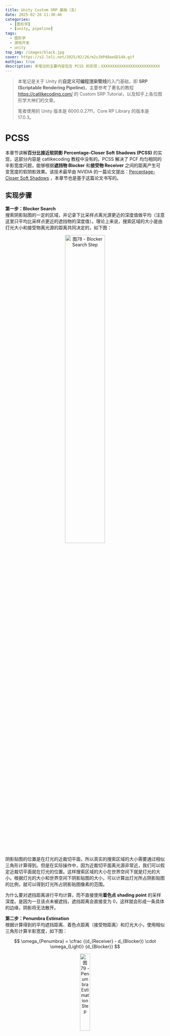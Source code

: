 ```yaml
---
title: Unity Custom SRP 基础（五）
date: 2025-02-26 11:30:46
categories: 
  - [图形学]
  - [unity, pipeline]
tags:
  - 图形学
  - 游戏开发
  - unity
top_img: /images/black.jpg
cover: https://s2.loli.net/2025/02/26/m2zJbPd8aeGD14A.gif
mathjax: true
description: 本笔记的主要内容包含 PCSS 的实现；XXXXXXXXXXXXXXXXXXXXXXXXXX
---
```


> 本笔记是关于 Unity 的**自定义可编程渲染管线**的入门基础，即 **SRP (Scriptable Rendering Pipeline)**，主要参考了著名的教程 https://catlikecoding.com/ 的 Custom SRP Tutorial，以及知乎上各位图形学大神们的文章。  
>    
> 笔者使用的 Unity 版本是 6000.0.27f1，Core RP Library 的版本是 17.0.3。

# PCSS
本章节讲解**百分比接近软阴影 Percentage-Closer Soft Shadows (PCSS)** 的实现，这部分内容是 catlikecoding 教程中没有的。PCSS 解决了 PCF 均匀相同的半影宽度问题，能够根据**遮挡物 Blocker** 和**接受物 Receiver** 之间的距离产生可变宽度的软阴影效果。该技术最早由 NVIDIA 的一篇论文提出：[Percentage-Closer Soft Shadows](https://developer.download.nvidia.com/shaderlibrary/docs/shadow_PCSS.pdf) ，本章节也是基于这篇论文书写的。 

## 实现步骤
**第一步：Blocker Search**  
搜索阴影贴图的一定的区域，并记录下比采样点离光源更近的深度值做平均（注意这里只平均比采样点更近的遮挡物的深度值）。理论上来说，搜索区域的大小是由灯光大小和接受物离光源的距离共同决定的，如下图：  

<div  align="center">  
<img src="https://s2.loli.net/2025/02/27/mw86o9gnCTrKx1e.jpg" width = "50%" height = "50%" alt="图78 - Blocker Search Step"/>
</div>

阴影贴图的位置是在灯光的近裁切平面，所以真实的搜索区域的大小需要通过相似三角形计算得到。但是在实际操作中，因为近裁切平面离光源非常近，我们可以假定近裁切平面就在灯光的位置。这样搜索区域的大小在世界空间下就是灯光的大小。根据灯光的大小和世界空间下阴影贴图的大小，可以计算出灯光所占阴影贴图的比例，就可以得到灯光所占阴影贴图像素的范围。

为什么要对遮挡距离进行平均计算，而不直接使用**着色点 shading point** 的采样深度。是因为一旦该点未被遮挡，遮挡距离会直接变为 0，这样就会形成一条具体的边缘，阴影将无法散开。

**第二步：Penumbra Estimation**  
根据计算得到的平均遮挡距离、着色点距离（接受物距离）和灯光大小，使用相似三角形计算半影宽度，如下图：  

$$ \omega_{Penumbra} = \cfrac {(d_{Receiver} - d_{Blocker}) \cdot \omega_{Light}} {d_{Blocker}} $$

<div  align="center">  
<img src="https://s2.loli.net/2025/02/27/6TaGFh1Hz54vmdU.jpg" width = "25%" height = "25%" alt="图79 - Penumbra Estimation Step "/>
</div>

**第三步：Filtering**  
这一步跟 PCF 是一样的，只不过滤波核大小使用的上一步估算出来的大小，可以使用一个参数乘以计算出来的半影宽度，来控制滤波核大小。

## 具体实现
下面为方向光、点光源、聚光灯的 PCSS 的具体实现，因为这三种光源的实现细节会有所不同，故一个一个讲，首先是最简单的聚光灯。

### 聚光灯
首先是需要从 CPU 传递到 GPU 的可控制的参数，CPU 中具体步骤这里就不摘抄了：  

    CBUFFER_START(LightParamsPerFrame)
        ...
        float4 _SpotLightShadowBias[MAX_SHADOWING_SPOT_LIGHT_COUNT]; // x: depth bias, y: slope scaled depth bias, z: normal bias, w: slope scaled normal bias
        float4 _SpotLightShadowParams[MAX_SHADOWING_SPOT_LIGHT_COUNT]; // x: light size, y: penumbra scale, z: blocker search sample number, w: filter sample number
        float4 _SpotLightDepthParams[MAX_SHADOWING_SPOT_LIGHT_COUNT]; // x: (f + n) / (f - n), y: -2 * f * n / (f - n); [if UNITY_REVERSED_Z] x: (f + n) / (n - f), y: -2 * f * n / (n - f)
        ...
    CBUFFER_END

原本我 Shadow Bias 的四个参数是全光源共用的，后来从效果体验上觉得对于点光源、聚光灯和方向光还是分开比较好。当然也可以选择所有点光源、所有聚光灯、所有方向光都分别共用一个 Shadow Bias，即三个 Shadow Bias 作为全局设置。但我最终还是选择了把 Shadow Bias 作为 per-light 设置，即一个灯光一个 Shadow Bias。`_SpotLightDepthParams` 里面的参数是用于将非线性深度转变为线性深度的，后面会提到。

#### Blocker Search

然后就是 PCSS 的第一步 Blocker Search 了，先确定搜索区域的范围，即灯光所占阴影贴图的比例，用灯光大小除以阴影贴图的大小，两者都是在世界空间下的大小。对于聚光灯来说，由于不是正交投影，阴影贴图的大小对于不同深度的着色点是不同的，这点在 PCF 中也提到过，就不再重复了：  

    float searchWidthWS = GetSpotLightSize(shadowingSpotLightIndex);
    float searchWidthPercent = searchWidthWS / (2.0 * ComputeTanHalfFOV(lightIndex) * linearDepth);
  
拿到了搜索区域的范围，就可以利用它偏移着色点并在阴影贴图上采样，获取遮挡物深度值最后平均。这里注意一下，我们要获取的是线性深度值，而直接在阴影贴图上采样得到的是非线性深度值，后面计算半影宽度需要的是线性深度。这里可以选择用非线性深度值做平均后再转换为线性深度值，但相对来说不太准确（其实影响也不大）。我这里选择的是，每次采样后都转换为线性深度，再做平均。

如何将非线性深度值转换为线性深度属于基础知识了，忘了回去看《Unity Shader入门精要》。我这里直接写结论了，首先传递投影矩阵的 m22 和 m23 分量，注意如果 Reversed Z 就传递 -m22 和 -m23，这样在 Shader 里就不用判断 Reversed Z 了，计算出来都是从近到远变大的线性深度值：  

``` C#
m_SpotLightDepthParams[i] = SystemInfo.usesReversedZBuffer
                            ? new Vector4(-projectionMatrix.m22, -projectionMatrix.m23)
                            : new Vector4(projectionMatrix.m22, projectionMatrix.m23);
```

在 Shader 中线性深度转换代码如下：  

    float NonLinearToLinearDepth(float4 depthParams, float nonLinearDepth)
    {
        return depthParams.y / (2.0 * nonLinearDepth - 1.0 + depthParams.x);
    }

注意，在计算平均遮挡深度时，仅在发生遮挡的时候才计入平均距离，故需要做判断。这里可以选择比较非线性深度值，也可以选择比较线性深度值，但是选择比较非线性深度值需要做 Reversed Z 判断并反转大于小于符号，代码如下：  

    float2 ComputeAverageBlockerDepth(float index, TEXTURE2D_ARRAY(shadowMap), float sampleNumber, float searchWidthPercent, float3 positionSS, float4 depthParams, uint hash1, uint hash2, float2x2 rotation)
    {
        float d_Shading = positionSS.z;
        float ld_Shading = NonLinearToLinearDepth(depthParams, d_Shading);
        float ald_Blocker = 0.0;
        float count = 1e-8; // avoid division by zero

        for (int i = 0; i < sampleNumber; i++)
        {
            float2 offset = mul(rotation, InverseSampleCircle(Sobol_Scrambled(i, hash1, hash2))) * 0.5;
            offset = offset * searchWidthPercent;
            float2 uv = positionSS.xy + offset;
            float d_Blocker = SampleShadowArray_Depth(uv, index, shadowMap, SHADOW_SAMPLER);
            float ld_Blocker = NonLinearToLinearDepth(depthParams, d_Blocker);
            
            if (ld_Blocker < ld_Shading)
            {
                ald_Blocker += ld_Blocker;
                count += 1.0;
            }
        }
        ald_Blocker = ald_Blocker / count;
        return float2(ald_Blocker, count);
    }

上述代码中变量的前缀 d、ld、ald 的含义分别为 depth、linear depth、average linear depth。offset 需要乘以 0.5 是因为 Sobol 序列随机数生成的范围是 [0, 1]，圆盘化后范围变为了 [-1, 1]，这样范围就从 1 变为 2 了。这样子就可以得到平均遮挡深度了，但是仍然存在问题。我将着色点深度减去平均遮挡深度所占着色点深度的比例（d_Shading - ald_Blocker）/ d_Shading 输出如下：  

<div  align="center">  
<img src="https://s2.loli.net/2025/02/27/Ufsjnp1zAcWv5m7.jpg" width = "40%" height = "40%" alt="图80 - 自遮挡现象"/>
</div>

为了方便观察，我将 Light Size 设置为了 0。可以看到有非常多的 alias，在“阴影”区域内的表现是正确的，立方体底部因为遮挡物和接受物非常接近，故输出值接近 0，接近黑色。但是在“阴影”区域外的 alias 区域从理论上来说都应该是白色，因为这些着色点并没有遮挡物，即 ald_Blocker 为 0，输出应该为 1。而且若将 Light Size 变大，alias 区域就会变为全黑色。这些 alias 产生的原因跟自阴影走样是一样的，那么解决方法自然就是 shadow bias，我选择第三步的 Filtering 和这里共用一个 shadow bias。为了节省计算，`ApplyShadowBias()` 函数我又改回了 (texelSize + penumbraWS) * shadowBias 的计算方法。

    float GetSpotLightShadowAttenuation_PCSS(int lightIndex, float3 positionWS, float3 normalWS, float3 L, float linearDepth)
    {
        float shadowingSpotLightIndex = GetShadowingSpotLightIndex(lightIndex);
        float texelSize = 2.0 * ComputeTanHalfFOV(lightIndex) * linearDepth / GetPunctualLightShadowArraySize();
        float searchWidthWS = GetSpotLightSize(shadowingSpotLightIndex);
        float searchWidthPercent = searchWidthWS / (2.0 * ComputeTanHalfFOV(lightIndex) * linearDepth);
        
        float3 positionWS_SearchBias = ApplyShadowBias(positionWS, GetSpotLightShadowBias(shadowingSpotLightIndex), texelSize, searchWidthWS, normalWS, L);
        float3 positionSS_Search = TransformWorldToSpotLightShadowCoord(positionWS_SearchBias, shadowingSpotLightIndex);
        
        uint hash1 = Hash_Jenkins(asuint(positionWS));
        uint hash2 = Hash_Jenkins(asuint(positionSS_Search));
        float random = floatConstruct(hash1);
        float randomRadian = random * TWO_PI;
        float2x2 rotation = float2x2(cos(randomRadian), -sin(randomRadian), sin(randomRadian), cos(randomRadian));
        float4 depthParams = GetSpotLightDepthParams(shadowingSpotLightIndex);
        float blockerSampleNumber = GetSpotLightBlockerSampleNumber(shadowingSpotLightIndex);

        float2 blocker = ComputeAverageBlockerDepth(shadowingSpotLightIndex, SPOT_LIGHT_SHADOW_MAP, blockerSampleNumber, searchWidthPercent, positionSS_Search, depthParams, hash1, hash2, rotation);
        float ald_Blocker = blocker.x;
        float blockerCount = blocker.y;
        
        ...
    }

#### Penumbra Estimation & Filtering
有了平均遮挡深度后，就可以计算半影宽度了，我增加了一个参数用于控制半影宽度的大小，即 penumbra scale：  

    float penumbraWS = GetSpotLightPenumbraScale(shadowingSpotLightIndex) * GetSpotLightSize(shadowingSpotLightIndex) * (linearDepth - ald_Blocker) / ald_Blocker;
    float penumbraPercent = penumbraWS / (2.0 * ComputeTanHalfFOV(lightIndex) * linearDepth);

后面就跟 PCF 一模一样了，没什么好讲的，只不过要注意的是，ald_Blocker 为 0 时，即没有遮挡物时，shadow attenuation 应该设置为 1.0，代码如下（为了节省计算，`ApplyPCF()` 函数里的 offset 改为了不除以 shadowArraySize，免得一乘一除重复计算）：  

    float GetSpotLightShadowAttenuation_PCSS(int lightIndex, float3 positionWS, float3 normalWS, float3 L, float linearDepth)
    {
        float shadowStrength = GetSpotLightShadowStrength(lightIndex);
        float distanceFade = ComputeDistanceFade(positionWS, GetMaxShadowDistance(), GetShadowDistanceFade());
        
        ... // Blocker Search
        
        if (blockerCount < 1.0) return 1.0;

        float penumbraWS = GetSpotLightPenumbraScale(shadowingSpotLightIndex) * GetSpotLightSize(shadowingSpotLightIndex) * (linearDepth - ald_Blocker) / ald_Blocker;
        float penumbraPercent = penumbraWS / (2.0 * ComputeTanHalfFOV(lightIndex) * linearDepth);
        float3 positionWS_FilterBias = ApplyShadowBias(positionWS, GetSpotLightShadowBias(shadowingSpotLightIndex), texelSize, penumbraWS, normalWS, L);
        float3 positionSS_Filter = TransformWorldToSpotLightShadowCoord(positionWS_FilterBias, shadowingSpotLightIndex);
        float filterSampleNumber = GetSpotLightFilterSampleNumber(shadowingSpotLightIndex);
        float shadowAttenuation = ApplyPCF_2DArray(shadowingSpotLightIndex, SPOT_LIGHT_SHADOW_MAP, filterSampleNumber, penumbraPercent, positionSS_Filter, hash1, hash2, rotation);
        
        return lerp(1.0, shadowAttenuation, shadowStrength * distanceFade);
    }

最终效果如下：  

<div  align="center">  
<img src="https://s2.loli.net/2025/02/28/9FBCeUQVX3IdlpE.jpg" width = "50%" height = "50%" alt="图81 - Spot Light PCSS（Blocker Search 和 Filtering 样本数量都为 8）"/>
</div>

### 点光源
点光源和聚光灯逻辑是一样的，只是采样的是 Cubemap，具体区别跟 PCF 那里其实差不多，没必要多讲了，这里就直接写代码了：  

    float2 ComputeAverageBlockerDepth_CubeArray(float index, float faceIndex, TEXTURECUBE_ARRAY(shadowMap), float sampleNumber,
        float searchWidthPercent, float3 sampleDir, float3 positionSS, float4 depthParams, uint hash1, uint hash2, float2x2 rotation)
    {
        float d_Shading = positionSS.z;
        float ld_Shading = NonLinearToLinearDepth(depthParams, d_Shading);
        float ald_Blocker = 0.0;
        float count = 1e-8; // avoid division by zero

        for (int i = 0; i < sampleNumber; i++)
        {
            float2 offset = mul(rotation, InverseSampleCircle(Sobol_Scrambled(i, hash1, hash2))); // don't need to divide 2, because cubemap is also [-1, 1]
            offset = offset * searchWidthPercent;
            float3 sampleDir_Offset = sampleDir + GetCubeMapOffset(faceIndex, offset);
            float d_Blocker = SampleShadowCubeArray_Depth(sampleDir_Offset, index, shadowMap, SHADOW_SAMPLER);
            float ld_Blocker = NonLinearToLinearDepth(depthParams, d_Blocker);
            
            if (ld_Blocker < ld_Shading)
            {
                ald_Blocker += ld_Blocker;
                count += 1.0;
            }
        }
        ald_Blocker = ald_Blocker / count;
        return float2(ald_Blocker, count);
    }

    float GetPointLightShadowAttenuation_PCSS(int lightIndex, float faceIndex, float3 positionWS, float3 normalWS, float3 L, float linearDepth)
    {
        float shadowStrength = GetPointLightShadowStrength(lightIndex);
        float distanceFade = ComputeDistanceFade(positionWS, GetMaxShadowDistance(), GetShadowDistanceFade());
        
        float shadowingPointLightIndex = GetShadowingPointLightIndex(lightIndex);
        float texelSize = 2.0 * linearDepth / GetPunctualLightShadowArraySize();
        float searchWidthWS = GetPointLightSize(shadowingPointLightIndex);
        float searchWidthPercent = searchWidthWS / (2.0 * linearDepth);
        
        float3 positionWS_SearchBias = ApplyShadowBias(positionWS, GetPointLightShadowBias(shadowingPointLightIndex), texelSize, searchWidthWS, normalWS, L);
        float3 sampleDir_Search = normalize(positionWS_SearchBias - GetPointLightPosition(lightIndex));
        float3 positionSS_Search = TransformWorldToPointLightShadowCoord(positionWS_SearchBias, shadowingPointLightIndex, faceIndex);
        
        uint hash1 = Hash_Jenkins(asuint(positionWS));
        uint hash2 = Hash_Jenkins(asuint(positionSS_Search));
        float random = floatConstruct(hash1);
        float randomRadian = random * TWO_PI;
        float2x2 rotation = float2x2(cos(randomRadian), -sin(randomRadian), sin(randomRadian), cos(randomRadian));
        
        float4 depthParams = GetPointLightDepthParams(shadowingPointLightIndex);
        float blockerSampleNumber = GetPointLightBlockerSampleNumber(shadowingPointLightIndex);
        float2 blocker = ComputeAverageBlockerDepth_CubeArray(shadowingPointLightIndex,faceIndex, POINT_LIGHT_SHADOW_MAP,
            blockerSampleNumber, searchWidthPercent, sampleDir_Search, positionSS_Search, depthParams, hash1, hash2, rotation);
        float ald_Blocker = blocker.x;
        float blockerCount = blocker.y;
        
        if (blockerCount < 1.0) return 1.0;

        float penumbraWS = GetPointLightPenumbraScale(shadowingPointLightIndex) * GetPointLightSize(shadowingPointLightIndex) * (linearDepth - ald_Blocker) / ald_Blocker;
        float penumbraPercent = penumbraWS / (2.0 * linearDepth);
        float3 positionWS_FilterBias = ApplyShadowBias(positionWS, GetPointLightShadowBias(shadowingPointLightIndex), texelSize, penumbraWS, normalWS, L);
        float3 sampleDir_Filter = normalize(positionWS_FilterBias - GetPointLightPosition(lightIndex));
        float3 positionSS_Filter = TransformWorldToPointLightShadowCoord(positionWS_FilterBias, shadowingPointLightIndex, faceIndex);
        float filterSampleNumber = GetPointLightFilterSampleNumber(shadowingPointLightIndex);
        float shadowAttenuation = ApplyPCF_CubeArray(shadowingPointLightIndex, faceIndex, POINT_LIGHT_SHADOW_MAP, filterSampleNumber,
            penumbraPercent, sampleDir_Filter, positionSS_Filter, hash1, hash2, rotation);
        
        return lerp(1.0, shadowAttenuation, shadowStrength * distanceFade);
    }

效果如下：  

<div  align="center">  
<img src="https://s2.loli.net/2025/02/28/IAYCaJtBgzTR9yh.jpg" width = "50%" height = "50%" alt="图82 - Point Light PCSS（Blocker Search 和 Filtering 样本数量都为 8）"/>
</div>

### 方向光
方向光跟精确光的主要区别就是，方向光是正交投影，并且我们不可能把摄像机放置在太阳的位置，这就对我们准确估算半影宽度产生了影响。我们回去看半影宽度估算的公式，首先采样得到的 $\,d_{Blocker}\,$、$\,d_{Receiver}\,$ 是不准的，因为我们的正交视锥体是包裹着视角范围的，而且正交视锥体是多个的，因为使用了级联阴影。我们通过采样拿到的 $\,d_{Blocker}\,$、$\,d_{Receiver}\,$ 仅仅是遮挡物离当前正交视锥体近裁切平面的距离。

但是 $\,d_{Receiver} - d_{Blocker}\,$ 却不会受到影响，无论当前正交视锥体近裁切平面有多远，因为这段距离是由接受物和遮挡物的位置决定的，跟光源位置无关。这样一来由于 $\,\omega_{Light}\,$，即太阳的大小，和真实的 $\,d_{Blocker}\,$ 的尺度过大，我们可以认为真实的 $\,d_{Blocker}\,$ 是不会变的，即太阳和地球的距离。那么 $\,\omega_{Light} / d_{Blocker} \,$ 是个常量，由此一来就可以估算半影宽度了。太阳的**角直径 angular diameter** 约为 0.5332°，太阳的直径约为 1,391,400 km，太阳距离地球的平均距离约为 149,600,000 km。那么 $\,\omega_{Light} / d_{Blocker} \,$ 约为 0.0093，我们可以四舍五入为 0.01。

遮挡物搜索区域的范围仍然用 light size 来控制，只不过这个 light size 没有什么具体意义（推荐还是太阳光和精确光的参数名字分开，我这里就偷懒了）。半影宽度还是可以通过 penumbra scale 控制大小。还有一点要注意的是，对于正交投影和透视投影，非线性深度值转换为线性深度的公式是不同的，代码如下：  

    float NonLinearToLinearDepth_Ortho(float4 depthParams, float nonLinearDepth)
    {
        return (depthParams.y - 2.0 * nonLinearDepth + 1.0) / depthParams.x;
    }

除了上述的不同之处之外，PCSS 实现逻辑基本和聚光灯也差不多，代码如下：  

    float3 ComputeAverageBlockerDepth_2DArray_Ortho(float index, TEXTURE2D_ARRAY(shadowMap), float sampleNumber,
        float searchWidthPercent, float3 positionSS, float4 depthParams, uint hash1, uint hash2, float2x2 rotation)
    {
        float d_Shading = positionSS.z;
        float ld_Shading = NonLinearToLinearDepth_Ortho(depthParams, d_Shading);
        float ald_Blocker = 0.0;
        float count = 1e-8; // avoid division by zero

        for (int i = 0; i < sampleNumber; i++)
        {
            float2 offset = mul(rotation, InverseSampleCircle(Sobol_Scrambled(i, hash1, hash2))) * 0.5;
            offset = offset * searchWidthPercent;
            float2 uv = positionSS.xy + offset;
            float d_Blocker = SampleShadowArray_Depth(uv, index, shadowMap, SHADOW_SAMPLER);
            float ld_Blocker = NonLinearToLinearDepth_Ortho(depthParams, d_Blocker);
            
            if (ld_Blocker < ld_Shading)
            {
                ald_Blocker += ld_Blocker;
                count += 1.0;
            }
        }
        ald_Blocker = ald_Blocker / count;
        return float3(ald_Blocker, count, ld_Shading);
    }

    float GetSunLightShadowAttenuation_PCSS(float3 positionWS, float3 normalWS, float3 L)
    {
        float cascadeIndex = ComputeCascadeIndex(positionWS);
        if (cascadeIndex >= GetSunLightCascadeCount()) return 1.0;
        float shadowStrength = GetSunLightShadowStrength();
        float shadowFade = 1.0;
        shadowFade *= ComputeDistanceFade(positionWS, GetMaxShadowDistance(), GetShadowDistanceFade());
        shadowFade *= ComputeCascadeEdgeFade(cascadeIndex, GetSunLightCascadeCount(), positionWS, GetCascadeEdgeFade(), GetCascadeCullingSphere(GetSunLightCascadeCount() - 1));

        float texelSize = GetCascadeCullingSphereRadius(cascadeIndex) * 2.0 / GetSunLightShadowArraySize();
        float searchWidthWS = GetSunLightSize();
        float searchWidthPercent = searchWidthWS / GetCascadeCullingSphereRadius(cascadeIndex) * 0.5;

        float3 positionWS_SearchBias = ApplyShadowBias(positionWS, GetSunLightShadowBias(), texelSize, searchWidthWS, normalWS, L);
        float3 positionSS_Search = TransformWorldToSunLightShadowCoord(positionWS_SearchBias, cascadeIndex);
        
        uint hash1 = Hash_Jenkins(asuint(positionWS));
        uint hash2 = Hash_Jenkins(asuint(positionSS_Search));
        float random = floatConstruct(hash1);
        float randomRadian = random * TWO_PI;
        float2x2 rotation = float2x2(cos(randomRadian), -sin(randomRadian), sin(randomRadian), cos(randomRadian));

        float4 depthParams = GetSunLightDepthParams(cascadeIndex);
        float blockerSampleNumber = GetSunLightBlockerSampleNumber();
        
        float3 blocker = ComputeAverageBlockerDepth_2DArray_Ortho(cascadeIndex, SUN_LIGHT_SHADOW_MAP, blockerSampleNumber, searchWidthPercent, positionSS_Search, depthParams, hash1, hash2, rotation);
        float ald_Blocker = blocker.x;
        float blockerCount = blocker.y;
        
        if (blockerCount < 1.0) return 1.0;

        float penumbraWS = GetSunLightPenumbraScale() * (blocker.z - ald_Blocker) * 0.01;
        float penumbraPercent = penumbraWS / GetCascadeCullingSphereRadius(cascadeIndex) * 0.5;
        
        float3 positionWS_FilterBias = ApplyShadowBias(positionWS, GetSunLightShadowBias(), texelSize, penumbraWS, normalWS, L);
        float3 positionSS_Filter = TransformWorldToSunLightShadowCoord(positionWS_FilterBias, cascadeIndex);
        float filterSampleNumber = GetSunLightFilterSampleNumber();
        float shadowAttenuation = ApplyPCF_2DArray(cascadeIndex, SUN_LIGHT_SHADOW_MAP, filterSampleNumber, penumbraPercent, positionSS_Filter, hash1, hash2, rotation);
        return lerp(1.0, shadowAttenuation, shadowStrength * shadowFade);
    }

实现效果如下（半影宽度实在太小了，故将 penumbra scale 设置为了 5）：  

<div  align="center">  
<img src="https://s2.loli.net/2025/02/28/ey3Xsu2o9gvrHmJ.jpg" width = "30%" height = "30%" alt="图83 - Directional（Sun） Light PCSS（Blocker Search 和 Filtering 样本数量都为 8）"/>
</div>

> 为了更好地控制半影宽度，最好也将 light size 乘上去：`float penumbraWS = GetSunLightPenumbraScale() * GetSunLightSize() * (blocker.z - ald_Blocker) * 0.01 * 10;`

## 其他说明
①循环采样问题：在动态循环或动态分支中使用 `Texture.Sample()` 会报错，解决方案是指定具体的 mipmap 去采样，即使用 `Texture.SampleLevel()`。原因是因为 sample 需要计算偏导数来决定采样哪个 level 的 mipmap，而由于偏导数的计算方式，其只有在可预测的控制流时才可以计算，即使用常量的控制流。  

②优化噪点问题：可以看到在上面展示的图片当中，噪点问题还是相当严重的。特别是在镜头运动的时候，噪点还会像电视机雪花一样闪烁。这个问题我打算在学习 **Temporal Anti-Aliasing TAA** 时处理。在上面的代码中，我已经使用低差异序列的 Sobol Sequence 做随机采样了，只不过 Sobol Sequence 是在 GPU 里计算的，要想进一步优化，可以直接用数组记录下 Sobol Sequence 的 4、8、16、32 个样本，然后根据关键字选择使用即可。至于随机旋转，可以使用一个分辨率比较小的 Blue Noise 贴图。  

③点光源的接缝问题：在点光源展示的图片中，能够较为明显的感受到接缝问题。但我感觉这个接缝问题并非由 cubemap 的接缝本身引起，而是由接缝两边不同 cubemap 面的半影宽度大小不均匀所产生的，而且接缝处若在面的中心位置，几乎看不到宽度差异，越接近边缘差异越明显。我推测原因是，透视投影导致的相同像素宽度但不同世界宽度的问题，之前没有考虑阴影接受平面和光源方向（阴影贴图方向）的角度问题。但目前没尝试出特别合适的解决方案，我在网上也查询了很久，只是有看到讨论和文章说传统阴影贴图技术存在这个问题，要尽量避免使用投射阴影的点光源，所以这个问题也只能先放着以后再处理了。  

④方向光（太阳光）的低顶点数的超长物体阴影宽度变化问题：这个问题只会在超长物体不在或部分不在摄像机视锥体的时候出现，因为部分顶点被裁切后，我们要解决 pancaking 问题，将顶点深度设置到了近裁切平面，导致了深度变化，也就导致了估算的阴影宽度也产生了变化。一个简单的解决方案就是超长物体尽量顶点多一些，顶点多了这个问题就不会很明显，其实顶点多了 pancaking 问题也不需要解决了。

# Post-FX Stack
